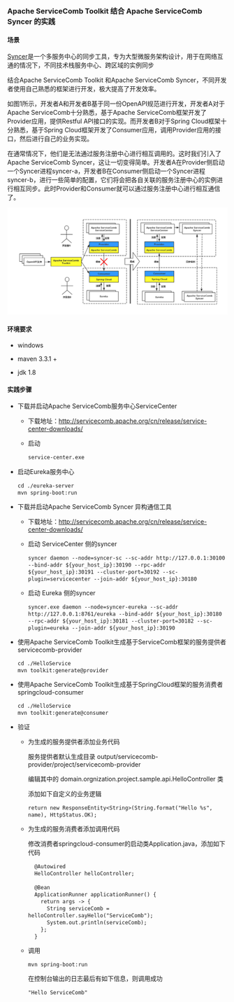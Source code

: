 ### Apache ServiceComb Toolkit 结合 Apache ServiceComb Syncer 的实践



#### 场景

[Syncer](https://github.com/apache/servicecomb-service-center/tree/master/syncer)是一个多服务中心的同步工具，专为大型微服务架构设计，用于在网络互通的情况下，不同技术栈服务中心、跨区域的实例同步

结合Apache ServiceComb Toolkit 和Apache ServiceComb Syncer，不同开发者使用自己熟悉的框架进行开发，极大提高了开发效率。

如图1所示，开发者A和开发者B基于同一份OpenAPI规范进行开发，开发者A对于Apache ServiceComb十分熟悉，基于Apache ServiceComb框架开发了Provider应用，提供Restful API接口的实现。而开发者B对于Spring Cloud框架十分熟悉，基于Spring Cloud框架开发了Consumer应用，调用Provider应用的接口，然后进行自己的业务实现。

在通常情况下，他们是无法通过服务注册中心进行相互调用的。这时我们引入了Apache ServiceComb Syncer，这让一切变得简单。开发者A在Provider侧启动一个Syncer进程syncer-a，开发者B在Consumer侧启动一个Syncer进程syncer-b，进行一些简单的配置，它们将会把各自关联的服务注册中心的实例进行相互同步。此时Provider和Consumer就可以通过服务注册中心进行相互通信了。

![toolkit-syncer](../../images/toolkit-syncer.png)

#### 环境要求
* windows

* maven 3.3.1 +

* jdk 1.8



#### 实践步骤

* 下载并启动Apache ServiceComb服务中心ServiceCenter

  * 下载地址：http://servicecomb.apache.org/cn/release/service-center-downloads/

  * 启动

    ```cmd
    service-center.exe
    ```

* 启动Eureka服务中心

  ```
  cd ./eureka-server
  mvn spring-boot:run
  ```

* 下载并启动Apache ServiceComb Syncer 异构通信工具

  * 下载地址：http://servicecomb.apache.org/cn/release/service-center-downloads/

  * 启动 ServiceCenter 侧的syncer

    ```
    syncer daemon --node=syncer-sc --sc-addr http://127.0.0.1:30100 --bind-addr ${your_host_ip}:30190 --rpc-addr ${your_host_ip}:30191 --cluster-port=30192 --sc-plugin=servicecenter --join-addr ${your_host_ip}:30180
    ```

  * 启动 Eureka 侧的syncer

    ```
    syncer.exe daemon --node=syncer-eureka --sc-addr http://127.0.0.1:8761/eureka --bind-addr ${your_host_ip}:30180 --rpc-addr ${your_host_ip}:30181 --cluster-port=30182 --sc-plugin=eureka --join-addr ${your_host_ip}:30190
    ```

    

* 使用Apache ServiceComb Toolkit生成基于ServiceComb框架的服务提供者servicecomb-provider

  ```
  cd ./HelloService
  mvn toolkit:generate@provider
  ```

  

* 使用Apache ServiceComb Toolkit生成基于SpringCloud框架的服务消费者springcloud-consumer

  ```
  cd ./HelloService
  mvn toolkit:generate@consumer
  ```

  

* 验证

  * 为生成的服务提供者添加业务代码

    服务提供者默认生成目录 output/servicecomb-provider/project/servicecomb-provider

    编辑其中的 domain.orgnization.project.sample.api.HelloController 类

    添加如下自定义的业务逻辑

    ```
    return new ResponseEntity<String>(String.format("Hello %s", name), HttpStatus.OK);
    ```

  * 为生成的服务消费者添加调用代码

    修改消费者springcloud-consumer的启动类Application.java，添加如下代码

    ```
      @Autowired
      HelloController helloController;
    
      @Bean
      ApplicationRunner applicationRunner() {
        return args -> {
          String serviceComb = helloController.sayHello("ServiceComb");
          System.out.println(serviceComb);
        };
      }
    ```

  * 调用

    ```
    mvn spring-boot:run
    ```

    在控制台输出的日志最后有如下信息，则调用成功

    ```
    "Hello ServiceComb"
    ```